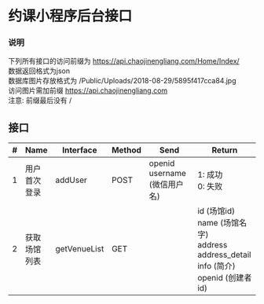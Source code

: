 ﻿# 约课小程序后台接口

### 说明
下列所有接口的访问前缀为 https://api.chaojinengliang.com/Home/Index/  
数据返回格式为json  
数据库图片存放格式为 /Public/Uploads/2018-08-29/5895f417cca84.jpg  
访问图片需加前缀 https://api.chaojinengliang.com  
注意: 前缀最后没有 /

## 接口

<style>
table th:nth-of-type(2) {
    width: 10%;
}
</style>

| # | Name | Interface | Method | Send | Return |  
|---| ---  | --- | --- | ---| --- |
| 1 | 用户首次登录 | addUser | POST | openid <br> username (微信用户名) | 1: 成功 <br> 0: 失败|
|2 | 获取场馆列表  | getVenueList | GET | | id (场馆id) <br> name (场馆名字) <br> address <br> address_detail <br> info (简介) <br> openid (创建者id) |

